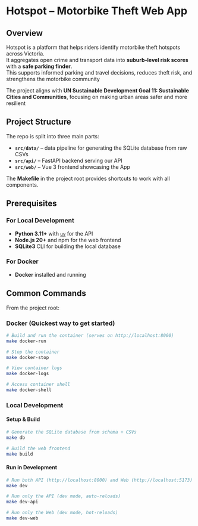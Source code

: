 # Hotspot – Motorbike Theft Web App

## Overview

Hotspot is a platform that helps riders identify motorbike theft hotspots across Victoria.  
It aggregates open crime and transport data into **suburb-level risk scores** with a **safe parking finder**.  
This supports informed parking and travel decisions, reduces theft risk, and strengthens the motorbike community

The project aligns with **UN Sustainable Development Goal 11: Sustainable Cities and Communities**, focusing on making urban areas safer and more resilient

## Project Structure

The repo is split into three main parts:

- **`src/data/`** – data pipeline for generating the SQLite database from raw CSVs
- **`src/api/`** – FastAPI backend serving our API
- **`src/web/`** – Vue 3 frontend showcasing the App

The **Makefile** in the project root provides shortcuts to work with all components.

## Prerequisites

### For Local Development
- **Python 3.11+** with [`uv`](https://docs.astral.sh/uv/getting-started/installation/) for the API
- **Node.js 20+** and npm for the web frontend
- **SQLite3** CLI for building the local database

### For Docker
- **Docker** installed and running

## Common Commands

From the project root:

### Docker (Quickest way to get started)

```bash
# Build and run the container (serves on http://localhost:8000)
make docker-run

# Stop the container
make docker-stop

# View container logs
make docker-logs

# Access container shell
make docker-shell
```

### Local Development

#### Setup & Build

```bash
# Generate the SQLite database from schema + CSVs
make db

# Build the web frontend
make build
```

#### Run in Development

```bash
# Run both API (http://localhost:8000) and Web (http://localhost:5173)
make dev

# Run only the API (dev mode, auto-reloads)
make dev-api

# Run only the Web (dev mode, hot-reloads)
make dev-web
```

